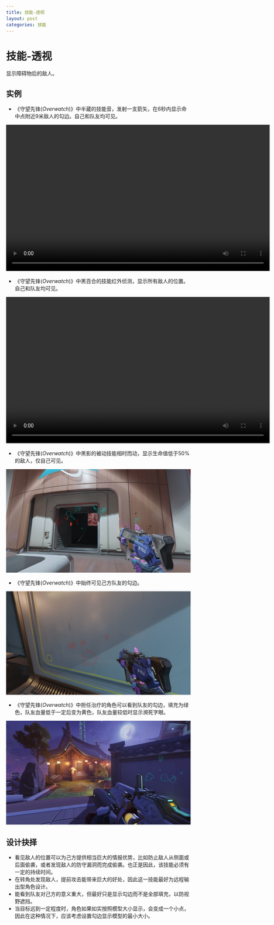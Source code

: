 ```yaml
---
title: 技能-透视
layout: post
categories: 技能
---
```


# 技能-透视
显示障碍物后的敌人。

## 实例
- 《守望先锋(*Overwatch*)》中半蔵的技能音，发射一支箭矢，在6秒内显示命中点附近9米敌人的勾边。自己和队友均可见。

<video width="720" height="400" controls>
    <source src="/videos/半蔵-音.mp4" type="video/mp4">
</video>

- 《守望先锋(*Overwatch*)》中黑百合的技能红外侦测，显示所有敌人的位置。自己和队友均可见。

<video width="720" height="400" controls>
    <source src="/videos/黑百合-红外侦测.mp4" type="video/mp4">
</video>

-  《守望先锋(*Overwatch*)》中黑影的被动技能相时而动，显示生命值低于50%的敌人，仅自己可见。

![透视-守望先锋黑影勾边](/images/透视-守望先锋黑影.png)

- 《守望先锋(*Overwatch*)》中始终可见己方队友的勾边。

![透视-守望先锋队友勾边](/images/透视-守望先锋队友.png)

- 《守望先锋(*Overwatch*)》中担任治疗的角色可以看到队友的勾边，填充为绿色，队友血量低于一定后变为黄色，队友血量较低时显示濒死字眼。

![透视-守望先锋治疗位勾边](/images/透视-守望先锋奶位.png)

## 设计抉择
- 看见敌人的位置可以为己方提供相当巨大的情报优势，比如防止敌人从侧面或后面偷袭，或者发现敌人的防守漏洞而完成偷袭。也正是因此，该技能必须有一定的持续时间。
- 在转角处发现敌人，提前攻击能带来巨大的好处，因此这一技能最好为远程输出型角色设计。
- 能看到队友对己方的意义重大，但最好只是显示勾边而不是全部填充，以防视野遮挡。
- 当目标远到一定程度时，角色如果如实按照模型大小显示，会变成一个小点，因此在这种情况下，应该考虑设置勾边显示模型的最小大小。